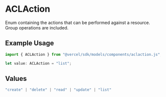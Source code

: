 # ACLAction

Enum containing the actions that can be performed against a resource. Group operations are included.

## Example Usage

```typescript
import { ACLAction } from "@vercel/sdk/models/components/aclaction.js";

let value: ACLAction = "list";
```

## Values

```typescript
"create" | "delete" | "read" | "update" | "list"
```